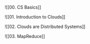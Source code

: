 ![[00. CS Basics]]

![[01. Introduction to Clouds]]

![[02. Clouds are Distributed Systems]]

![[03. MapReduce]]
